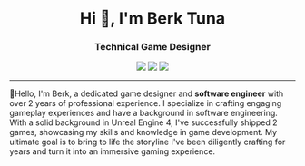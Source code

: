 <h1 align="center">Hi 👋, I'm Berk Tuna</h1>
<h3 align="center">Technical Game Designer</h3>

<p align="center">

  <p align="center">  
    <a href="https://www.linkedin.com/in/berk-tuna-0b22a9208/" target="blank"><img src="https://img.shields.io/badge/LinkedIn-blue?logo=linkedin" /></a>
    <a href="https://medium.com/@berk.tuna33" target="blank"><img src="https://img.shields.io/badge/500+-grey?logo=medium&label=medium" /></a>
    <a href="mailto:contact@berktuna.com" target="blank"><img src="https://img.shields.io/badge/contact%20with%20me-white?logo=gmail" /></a>
  </p>
  
  <hr />

📝Hello, I'm Berk, a dedicated game designer and <b>software engineer</b> with over 2 years of professional experience. I specialize in crafting engaging gameplay experiences and have a background in software engineering. With a solid background in Unreal Engine 4, I've successfully shipped 2 games, showcasing my skills and knowledge in game development. My ultimate goal is to bring to life the storyline I've been diligently crafting for years and turn it into an immersive gaming experience.
